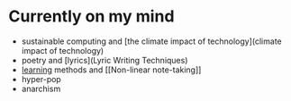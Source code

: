 # Currently on my mind

- sustainable computing and [the climate impact of technology](climate impact of technology)
- poetry and [lyrics](Lyric Writing Techniques)
- [learning](learning) methods and [[Non-linear note-taking]]
- hyper-pop
- anarchism
